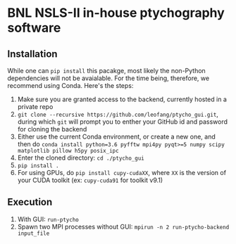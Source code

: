 # BNL NSLS-II in-house ptychography software
## Installation
While one can `pip install` this pacakge, most likely the non-Python dependencies will not be avaialable. For the time being, therefore, we recommend using Conda. Here's the steps:
1. Make sure you are granted access to the backend, currently hosted in a private repo
2. `git clone --recursive https://github.com/leofang/ptycho_gui.git`, during which `git` will prompt you to enther your GitHub id and password for cloning the backend
3. Either use the current Conda environment, or create a new one, and then do 
`conda install python=3.6 pyfftw mpi4py pyqt>=5 numpy scipy matplotlib pillow h5py posix_ipc`
4. Enter the cloned directory: `cd ./ptycho_gui`
5. `pip install .`
6. For using GPUs, do `pip install cupy-cudaXX`, where `XX` is the version of your CUDA toolkit (ex: `cupy-cuda91` for toolkit v9.1)

## Execution
1. With GUI: `run-ptycho`
2. Spawn two MPI processes without GUI: `mpirun -n 2 run-ptycho-backend input_file`
